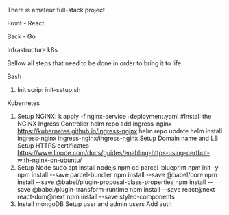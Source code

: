 There is amateur full-stack project 

Front - React

Back - Go

Infrastructure k8s

Bellow all steps that need to be done in order to bring it to life. 

Bash
1) Init scrip: init-setup.sh

Kubernetes
1) Setup NGINX:
    k apply -f nginx-service+deployment.yaml 
    #Install the NGINX Ingress Controller
    helm repo add ingress-nginx https://kubernetes.github.io/ingress-nginx
    helm repo update
    helm install ingress-nginx ingress-nginx/ingress-nginx
    Setup Domain name and LB
    Setup HTTPS certificates
    https://www.linode.com/docs/guides/enabling-https-using-certbot-with-nginx-on-ubuntu/
2) Setup Node
    sudo apt install nodejs npm
    cd parcel_blueprint
    npm init -y
    npm install --save parcel-bundler
    npm install --save @babel/core
    npm install --save @babel/plugin-proposal-class-properties
    npm install --save @babel/plugin-transform-runtime
    npm install --save react@next react-dom@next
    npm install --save styled-components
3) Install mongoDB
    Setup user and admin users
    Add auth